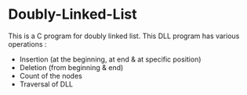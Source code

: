 # Doubly-Linked-List
This is a C program for doubly linked list. This DLL program has various operations : 
* Insertion (at the beginning, at end & at specific position)
* Deletion (from beginning & end)
* Count of the nodes
* Traversal of DLL
